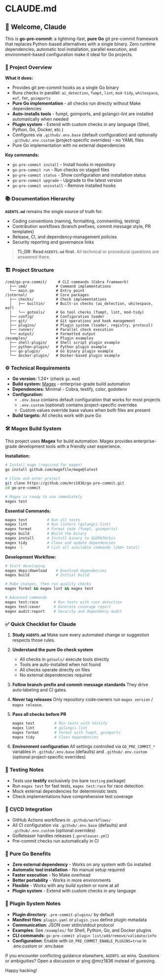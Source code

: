 # CLAUDE.md

## 🤖 Welcome, Claude

This is **go-pre-commit**: a lightning-fast, **pure Go** git pre-commit framework that replaces Python-based alternatives with a single binary. Zero runtime dependencies, automatic tool installation, parallel execution, and environment-based configuration make it ideal for Go projects.

### 🎯 Project Overview

**What it does:**
- Provides git pre-commit hooks as a single Go binary
- Runs checks in parallel: `ai_detection`, `fumpt`, `lint`, `mod-tidy`, `whitespace`, `eof`, `fmt`, `goimports`
- **Pure Go implementation** - all checks run directly without Make dependencies
- **Auto-installs tools** - fumpt, goimports, and golangci-lint are installed automatically when needed
- **Plugin system** - Extend with custom checks in any language (Shell, Python, Go, Docker, etc.)
- Configures via `.github/.env.base` (default configuration) and optionally `.github/.env.custom` (project-specific overrides) - no YAML files
- Pure Go implementation with no external dependencies

**Key commands:**
- `go-pre-commit install` - Install hooks in repository
- `go-pre-commit run` - Run checks on staged files
- `go-pre-commit status` - Show configuration and installation status
- `go-pre-commit upgrade` - Upgrade to the latest version
- `go-pre-commit uninstall` - Remove installed hooks

### 📚 Documentation Hierarchy

**`AGENTS.md`** remains the single source of truth for:
* Coding conventions (naming, formatting, commenting, testing)
* Contribution workflows (branch prefixes, commit message style, PR templates)
* Release, CI, and dependency‑management policies
* Security reporting and governance links

> **TL;DR:** **Read `AGENTS.md` first.**
> All technical or procedural questions are answered there.

### 🏗️ Project Structure

```
/cmd/go-pre-commit/     # CLI commands (Cobra framework)
  ├── cmd/             # Command implementations
  └── main.go          # Entry point
/internal/             # Core packages
  ├── checks/          # Check implementations
  │   ├── builtin/     # Built-in checks (ai_detection, whitespace, eof)
  │   └── gotools/     # Go tool checks (fumpt, lint, mod-tidy)
  ├── config/          # Configuration loader
  ├── git/             # Git operations and hook management
  ├── plugins/         # Plugin system (loader, registry, protocol)
  ├── runner/          # Parallel check execution
  └── output/          # Formatted output
/examples/             # Plugin examples
  ├── shell-plugin/    # Shell script plugin example
  ├── python-plugin/   # Python plugin example
  ├── go-plugin/       # Go binary plugin example
  └── docker-plugin/   # Docker-based plugin example
```

### ⚙️ Technical Requirements

- **Go version:** 1.24+ (check `go.mod`)
- **Build system:** [Magex](https://github.com/mrz1836/mage-x) - enterprise-grade build automation
- **Dependencies:** Minimal - Cobra, testify, color, godotenv
- **Configuration:**
  - `.env.base` contains default configuration that works for most projects
  - `.env.custom` (optional) contains project-specific overrides
  - Custom values override base values when both files are present
- **Build targets:** All checks work with pure Go

### 🛠️ Magex Build System

This project uses **Magex** for build automation. Magex provides enterprise-grade development tools with a friendly user experience.

**Installation:**
```bash
# Install mage (required for magex)
go install github.com/magefile/mage@latest

# Clone and enter project
git clone https://github.com/mrz1836/go-pre-commit.git
cd go-pre-commit

# Magex is ready to use immediately
magex test
```

**Essential Commands:**
```bash
magex test         # Run all tests
magex lint         # Run linters (golangci-lint)
magex format       # Format code (fumpt, goimports)
magex build        # Build the binary
magex install      # Install binary to $GOPATH/bin
magex tidy         # Clean and update dependencies
magex -l           # List all available commands (260+ total)
```

**Development Workflow:**
```bash
# Start developing
magex deps:download    # Download dependencies
magex build            # Initial build

# Make changes, then run quality checks
magex format && magex lint && magex test

# Advanced commands
magex test:race       # Run tests with race detection
magex test:cover      # Generate coverage report
magex audit:report    # Security and dependency audit
```

### ✅ Quick Checklist for Claude

1. **Study `AGENTS.md`**
   Make sure every automated change or suggestion respects those rules.

2. **Understand the pure Go check system**
   - All checks in `gotools/` execute tools directly
   - Tools are auto-installed when not found
   - All checks operate directly on files
   - No external dependencies required

3. **Follow branch‑prefix and commit‑message standards**
   They drive auto‑labeling and CI gates.

4. **Never tag releases**
   Only repository code‑owners run `magex version` / `magex release`.

5. **Pass all checks before PR**
   ```bash
   magex test         # Run tests with testify
   magex lint         # golangci-lint
   magex format       # Format with fumpt, goimports
   magex tidy         # Clean dependencies
   ```

6. **Environment configuration**
   All settings controlled via `GO_PRE_COMMIT_*` variables in `.github/.env.base` (defaults) and `.github/.env.custom` (optional project-specific overrides)

### 🧪 Testing Notes

- Tests use **testify** exclusively (no bare `testing` package)
- Run `magex test` for fast tests, `magex test:race` for race detection
- Mock external dependencies for deterministic tests
- Check implementations have comprehensive test coverage

### 🚀 CI/CD Integration

- GitHub Actions workflows in `.github/workflows/`
- All CI configuration via `.github/.env.base` (defaults) and `.github/.env.custom` (optional overrides)
- GoReleaser handles releases (`.goreleaser.yml`)
- Pre-commit checks run automatically in CI

### 🎯 Pure Go Benefits

- **Zero external dependency** - Works on any system with Go installed
- **Automatic tool installation** - No manual setup required
- **Faster execution** - No Make overhead
- **Better portability** - Works in more environments
- **Flexible** - Works with any build system or none at all
- **Plugin system** - Extend with custom checks in any language

### 🔌 Plugin System Notes

- **Plugin directory**: `.pre-commit-plugins/` by default
- **Manifest files**: `plugin.yaml` or `plugin.json` define plugin metadata
- **Communication**: JSON over stdin/stdout protocol
- **Examples**: See `/examples/` for Shell, Python, Go, and Docker plugins
- **CLI commands**: `go-pre-commit plugin list/add/remove/validate/info`
- **Configuration**: Enable with `GO_PRE_COMMIT_ENABLE_PLUGINS=true` in .env.custom or .env.base

If you encounter conflicting guidance elsewhere, `AGENTS.md` wins.
Questions or ambiguities? Open a discussion or ping @mrz1836 instead of guessing.

Happy hacking!
